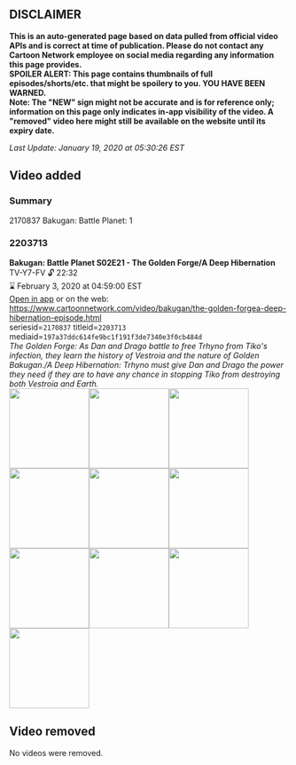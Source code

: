 ## DISCLAIMER
**This is an auto-generated page based on data pulled from official video APIs and is correct at time of publication. Please do not contact any Cartoon Network employee on social media regarding any information this page provides.**  
**SPOILER ALERT: This page contains thumbnails of full episodes/shorts/etc. that might be spoilery to you. YOU HAVE BEEN WARNED.**  
**Note: The "NEW" sign might not be accurate and is for reference only; information on this page only indicates in-app visibility of the video. A "removed" video here might still be available on the website until its expiry date.**  

_Last Update: January 19, 2020 at 05:30:26 EST_
## Video added
### Summary
2170837 Bakugan: Battle Planet: 1  
### 2203713
**Bakugan: Battle Planet S02E21 - The Golden Forge/A Deep Hibernation**  
TV-Y7-FV 🔓 22:32  
⌛ February 3, 2020 at 04:59:00 EST  
[Open in app](https://tinyurl.com/wjrq3nc) or on the web: https://www.cartoonnetwork.com/video/bakugan/the-golden-forgea-deep-hibernation-episode.html  
seriesid=`2170837` titleid=`2203713` mediaid=`197a37ddc614fe9bc1f191f3de7340e3f0cb484d`  
_The Golden Forge: As Dan and Drago battle to free Trhyno from Tiko's infection, they learn the history of Vestroia and the nature of Golden Bakugan./A Deep Hibernation: Trhyno must give Dan and Drago the power they need if they are to have any chance in stopping Tiko from destroying both Vestroia and Earth._  
<a href="https://s3.amazonaws.com/cartoonorchestrator/2203713_001_1280x720.jpg"><img src="https://s3.amazonaws.com/cartoonorchestrator/2203713_001_640x360.jpg" height="144px" /></a><a href="https://s3.amazonaws.com/cartoonorchestrator/2203713_002_1280x720.jpg"><img src="https://s3.amazonaws.com/cartoonorchestrator/2203713_002_640x360.jpg" height="144px" /></a><a href="https://s3.amazonaws.com/cartoonorchestrator/2203713_003_1280x720.jpg"><img src="https://s3.amazonaws.com/cartoonorchestrator/2203713_003_640x360.jpg" height="144px" /></a><a href="https://s3.amazonaws.com/cartoonorchestrator/2203713_004_1280x720.jpg"><img src="https://s3.amazonaws.com/cartoonorchestrator/2203713_004_640x360.jpg" height="144px" /></a><a href="https://s3.amazonaws.com/cartoonorchestrator/2203713_005_1280x720.jpg"><img src="https://s3.amazonaws.com/cartoonorchestrator/2203713_005_640x360.jpg" height="144px" /></a><a href="https://s3.amazonaws.com/cartoonorchestrator/2203713_006_1280x720.jpg"><img src="https://s3.amazonaws.com/cartoonorchestrator/2203713_006_640x360.jpg" height="144px" /></a><a href="https://s3.amazonaws.com/cartoonorchestrator/2203713_007_1280x720.jpg"><img src="https://s3.amazonaws.com/cartoonorchestrator/2203713_007_640x360.jpg" height="144px" /></a><a href="https://s3.amazonaws.com/cartoonorchestrator/2203713_008_1280x720.jpg"><img src="https://s3.amazonaws.com/cartoonorchestrator/2203713_008_640x360.jpg" height="144px" /></a><a href="https://s3.amazonaws.com/cartoonorchestrator/2203713_009_1280x720.jpg"><img src="https://s3.amazonaws.com/cartoonorchestrator/2203713_009_640x360.jpg" height="144px" /></a><a href="https://s3.amazonaws.com/cartoonorchestrator/2203713_010_1280x720.jpg"><img src="https://s3.amazonaws.com/cartoonorchestrator/2203713_010_640x360.jpg" height="144px" /></a>
## Video removed
No videos were removed.  
